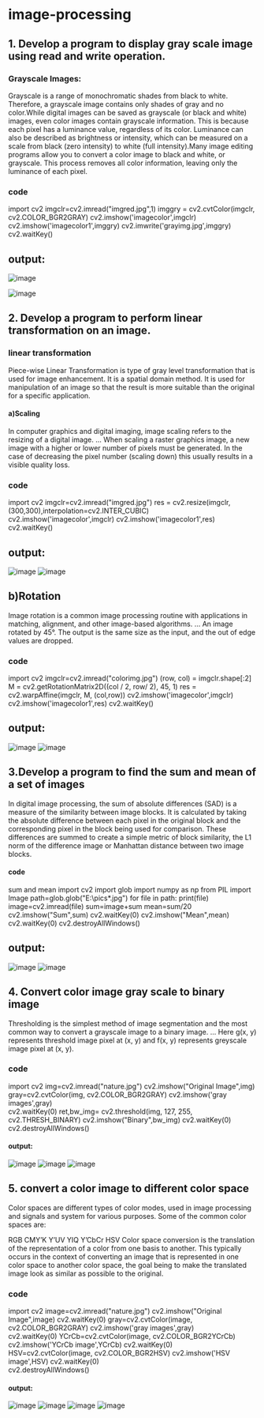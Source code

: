 # image-processing
## 1. Develop a program to display gray scale image using read and write operation.
### Grayscale Images:
Grayscale is a range of monochromatic shades from black to white. Therefore, a grayscale image contains only shades of gray and no color.While digital images can be saved as grayscale (or black and white) images, even color images contain grayscale information. This is because each pixel has a luminance value, regardless of its color. Luminance can also be described as brightness or intensity, which can be measured on a scale from black (zero intensity) to white (full intensity).Many image editing programs allow you to convert a color image to black and white, or grayscale. This process removes all color information, leaving only the luminance of each pixel.
### code
import cv2
imgclr=cv2.imread("imgred.jpg",1)
imggry = cv2.cvtColor(imgclr, cv2.COLOR_BGR2GRAY)
cv2.imshow('imagecolor',imgclr)
cv2.imshow('imagecolor1',imggry)
cv2.imwrite('grayimg.jpg',imggry)
cv2.waitKey()

## output:

![image](https://user-images.githubusercontent.com/72288132/104895462-ec0cd900-599b-11eb-9983-924a2f7de331.png)

![image](https://user-images.githubusercontent.com/72288132/104895790-4e65d980-599c-11eb-9a9c-80888a32341c.png)

## 2. Develop a program to perform linear transformation on an image.
### linear transformation
Piece-wise Linear Transformation is type of gray level transformation that is used for image enhancement. It is a spatial domain method. It is used for manipulation of an image so that the result is more suitable than the original for a specific application.
#### a)Scaling
In computer graphics and digital imaging, image scaling refers to the resizing of a digital image. ... When scaling a raster graphics image, a new image with a higher or lower number of pixels must be generated. In the case of decreasing the pixel number (scaling down) this usually results in a visible quality loss.
### code
import cv2 
imgclr=cv2.imread("imgred.jpg") 
res = cv2.resize(imgclr,(300,300),interpolation=cv2.INTER_CUBIC) 
cv2.imshow('imagecolor',imgclr)
cv2.imshow('imagecolor1',res)
cv2.waitKey()


## output:
![image](https://user-images.githubusercontent.com/72288132/104897222-21b2c180-599e-11eb-91dd-7416e97d4451.png)   ![image](https://user-images.githubusercontent.com/72288132/104897435-5fafe580-599e-11eb-9c96-b4bd35858b3c.png)  
 
 ## b)Rotation
 Image rotation is a common image processing routine with applications in matching, alignment, and other image-based algorithms. ... An image rotated by 45°. The output is the same size as the input, and the out of edge values are dropped.
 ### code
 import cv2 
imgclr=cv2.imread("colorimg.jpg") 
(row, col) = imgclr.shape[:2] 
M = cv2.getRotationMatrix2D((col / 2, row/ 2), 45, 1)
res = cv2.warpAffine(imgclr, M, (col,row)) 
cv2.imshow('imagecolor',imgclr)
cv2.imshow('imagecolor1',res)
cv2.waitKey()
## output:

![image](https://user-images.githubusercontent.com/72288132/104898026-1f9d3280-599f-11eb-99c5-de20435777f7.png)     ![image](https://user-images.githubusercontent.com/72288132/104898088-2f1c7b80-599f-11eb-9648-6348bd752e86.png)
 ## 3.Develop a program to find the sum and mean of a set of images
 In digital image processing, the sum of absolute differences (SAD) is a measure of the similarity between image blocks. It is calculated by taking the absolute difference between each pixel in the original block and the corresponding pixel in the block being used for comparison. These differences are summed to create a simple metric of block similarity, the L1 norm of the difference image or Manhattan distance between two image blocks.
 #### code
sum and mean
import cv2
import glob 
import numpy as np
from PIL import Image
path=glob.glob("E:\pics\*.jpg")
for file in path:
    print(file)
    image=cv2.imread(file)
    sum=image+sum
mean=sum/20
cv2.imshow("Sum",sum)
cv2.waitKey(0)
cv2.imshow("Mean",mean)
cv2.waitKey(0)
cv2.destroyAllWindows()

## output:
![image](https://user-images.githubusercontent.com/72288132/104898835-1e203a00-59a0-11eb-8489-0401223cdde9.png)
![image](https://user-images.githubusercontent.com/72288132/104898884-2d06ec80-59a0-11eb-8e09-632f25110a1c.png)

## 4. Convert color image gray scale to binary image
Thresholding is the simplest method of image segmentation and the most common way to convert a grayscale image to a binary image. ... Here g(x, y) represents threshold image pixel at (x, y) and f(x, y) represents greyscale image pixel at (x, y).

### code
import cv2 
img=cv2.imread("nature.jpg")
cv2.imshow("Original Image",img)
gray=cv2.cvtColor(img, cv2.COLOR_BGR2GRAY)
cv2.imshow('gray images',gray)  
cv2.waitKey(0) 
ret,bw_img= cv2.threshold(img, 127, 255, cv2.THRESH_BINARY) 
cv2.imshow("Binary",bw_img)
cv2.waitKey(0)
cv2.destroyAllWindows()
#### output:
![image](https://user-images.githubusercontent.com/72288132/104899629-19a85100-59a1-11eb-8f87-3311cac70189.png)
![image](https://user-images.githubusercontent.com/72288132/104899644-1f9e3200-59a1-11eb-93e3-46674a50bea8.png)
![image](https://user-images.githubusercontent.com/72288132/104899659-23ca4f80-59a1-11eb-806f-04385f863b3f.png)

## 5. convert a color image to different color space
Color spaces are different types of color modes, used in image processing and signals and system for various purposes. Some of the common color spaces are:

RGB CMY’K Y’UV YIQ Y’CbCr HSV Color space conversion is the translation of the representation of a color from one basis to another. This typically occurs in the context of converting an image that is represented in one color space to another color space, the goal being to make the translated image look as similar as possible to the original.
### code
import cv2 
image=cv2.imread("nature.jpg")
cv2.imshow("Original Image",image)
cv2.waitKey(0)
gray=cv2.cvtColor(image, cv2.COLOR_BGR2GRAY)
cv2.imshow('gray images',gray)  
cv2.waitKey(0) 
YCrCb=cv2.cvtColor(image, cv2.COLOR_BGR2YCrCb) 
cv2.imshow('YCrCb image',YCrCb)
cv2.waitKey(0)
HSV=cv2.cvtColor(image, cv2.COLOR_BGR2HSV) 
cv2.imshow('HSV image',HSV)
cv2.waitKey(0)          
cv2.destroyAllWindows()
#### output:


![image](https://user-images.githubusercontent.com/72288132/104899990-86235000-59a1-11eb-91a1-595c2695178e.png)
![image](https://user-images.githubusercontent.com/72288132/104899997-89b6d700-59a1-11eb-8d5c-d34f069b0769.png)
![image](https://user-images.githubusercontent.com/72288132/104900017-8e7b8b00-59a1-11eb-8042-f435f70129c7.png)
![image](https://user-images.githubusercontent.com/72288132/104900030-94716c00-59a1-11eb-9399-3aae4e68b2a0.png)
